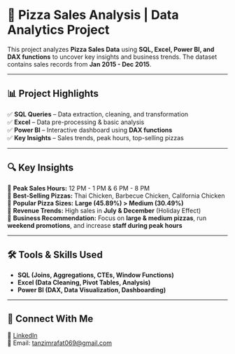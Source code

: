 # 🍕 Pizza Sales Analysis | Data Analytics Project

This project analyzes **Pizza Sales Data** using **SQL, Excel, Power BI, and DAX functions** to uncover key insights and business trends. The dataset contains sales records from **Jan 2015 - Dec 2015**.

---

## 📊 **Project Highlights**

✅ **SQL Queries** – Data extraction, cleaning, and transformation  
✅ **Excel** – Data pre-processing & basic analysis  
✅ **Power BI** – Interactive dashboard using **DAX functions**  
✅ **Key Insights** – Sales trends, peak hours, top-selling pizzas


---

## 🔍 **Key Insights**

🔹 **Peak Sales Hours:** 12 PM - 1 PM & 6 PM - 8 PM  
🔹 **Best-Selling Pizzas:** Thai Chicken, Barbecue Chicken, California Chicken  
🔹 **Popular Pizza Sizes:** **Large (45.89%) > Medium (30.49%)**  
🔹 **Revenue Trends:** High sales in **July & December** (Holiday Effect)  
🔹 **Business Recommendation:** Focus on **large & medium pizzas**, run **weekend promotions**, and increase **staff during peak hours**

---

## 🛠 **Tools & Skills Used**

- **SQL (Joins, Aggregations, CTEs, Window Functions)**  
- **Excel (Data Cleaning, Pivot Tables, Analysis)**  
- **Power BI (DAX, Data Visualization, Dashboarding)**  

---

## 📢 **Connect With Me**

🔗 [LinkedIn](https://www.linkedin.com/in/tanzimrafat/)  
📧 Email: tanzimrafat069@gmail.com
